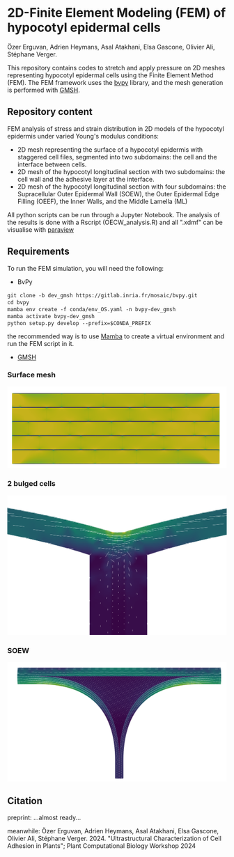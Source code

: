 # 2D-Finite Element Modeling (FEM) of hypocotyl epidermal cells

Özer Erguvan, Adrien Heymans, Asal Atakhani, Elsa Gascone, Olivier Ali, Stéphane Verger.

This repository contains codes to stretch and apply pressure on 2D meshes representing hypocotyl epidermal cells using the Finite Element Method (FEM). The FEM framework uses the [bvpy](https://gitlab.inria.fr/mosaic/bvpy) library, and the mesh generation is performed with [GMSH](https://gmsh.info/).

## Repository content

FEM analysis of stress and strain distribution in 2D models of the hypocotyl epidermis under varied Young's modulus conditions:

- 2D mesh representing the surface of a hypocotyl epidermis with staggered cell files, segmented into two subdomains: the cell and the interface between cells.
- 2D mesh of the hypocotyl longitudinal section with two subdomains: the cell wall and the adhesive layer at the interface.
- 2D mesh of the hypocotyl longitudinal section with four subdomains: the Supracellular Outer Epidermal Wall (SOEW), the Outer Epidermal Edge Filling (OEEF), the Inner Walls, and the Middle Lamella (ML)

All python scripts can be run through a Jupyter Notebook.
The analysis of the results is done with a Rscript (OECW_analysis.R) and all ".xdmf" can be visualise with [paraview](https://www.paraview.org/)  

## Requirements

To run the FEM simulation, you will need the following:

- BvPy

```{bash}
git clone -b dev_gmsh https://gitlab.inria.fr/mosaic/bvpy.git
cd bvpy
mamba env create -f conda/env_OS.yaml -n bvpy-dev_gmsh
mamba activate bvpy-dev_gmsh
python setup.py develop --prefix=$CONDA_PREFIX
```
the recommended way is to use [Mamba](https://mamba.readthedocs.io/en/latest/installation/mamba-installation.html) to create a virtual environment and run the FEM script in it.


- [GMSH](https://gmsh.info/#Download)

### Surface mesh

![Stress distribution on the epidermis surface if interfaces are stiffer than the cell domains](./img/surface.png)

### 2 bulged cells

![Stress distribution in the edge region of a longitudinal section of epidermal cells if interface is softer than the cell wall domains](./img/2buldgedcells.png)

### SOEW 

![Stress distribution in the edge region of a longitudinal section of epidermal cells if Outer Epidermal Edge Filling is softer than the other cell wall domains](./img/oeef.png)

## Citation

preprint: ...almost ready...

meanwhile: Özer Erguvan, Adrien Heymans, Asal Atakhani, Elsa Gascone, Olivier Ali, Stéphane Verger. 2024. "Ultrastructural Characterization of Cell Adhesion in Plants"; Plant Computational Biology Workshop 2024





